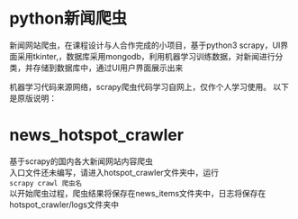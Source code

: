 # python新闻爬虫
新闻网站爬虫，在课程设计与人合作完成的小项目，基于python3 scrapy，UI界面采用tkinter,，数据库采用mongodb，利用机器学习训练数据，对新闻进行分类，并存储到数据库中，通过UI用户界面展示出来

机器学习代码来源网络，scrapy爬虫代码学习自网上，仅作个人学习使用。
以下是原版说明：

# news_hotspot_crawler
基于scrapy的国内各大新闻网站内容爬虫  
入口文件还未编写，请进入hotspot_crawler文件夹中，运行  
```scrapy crawl 爬虫名```  
以开始爬虫过程，爬虫结果将保存在news_items文件夹中，日志将保存在hotspot_crawler/logs文件夹中

